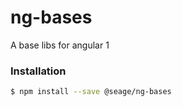# ng-bases
A base libs for angular 1

### Installation

``` bash
$ npm install --save @seage/ng-bases
```